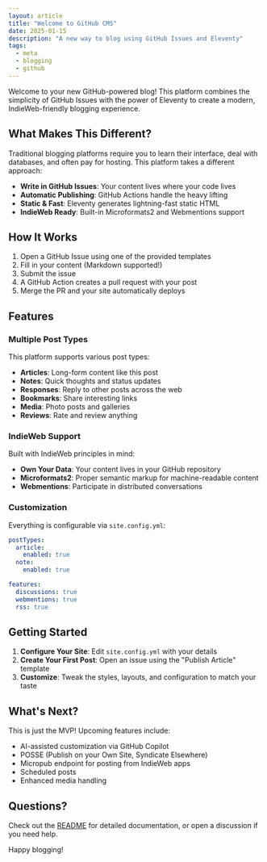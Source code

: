 ```yaml
---
layout: article
title: "Welcome to GitHub CMS"
date: 2025-01-15
description: "A new way to blog using GitHub Issues and Eleventy"
tags:
  - meta
  - blogging
  - github
---
```


Welcome to your new GitHub-powered blog! This platform combines the simplicity of GitHub Issues with the power of Eleventy to create a modern, IndieWeb-friendly blogging experience.

## What Makes This Different?

Traditional blogging platforms require you to learn their interface, deal with databases, and often pay for hosting. This platform takes a different approach:

- **Write in GitHub Issues**: Your content lives where your code lives
- **Automatic Publishing**: GitHub Actions handle the heavy lifting
- **Static & Fast**: Eleventy generates lightning-fast static HTML
- **IndieWeb Ready**: Built-in Microformats2 and Webmentions support

## How It Works

1. Open a GitHub Issue using one of the provided templates
2. Fill in your content (Markdown supported!)
3. Submit the issue
4. A GitHub Action creates a pull request with your post
5. Merge the PR and your site automatically deploys

## Features

### Multiple Post Types

This platform supports various post types:

- **Articles**: Long-form content like this post
- **Notes**: Quick thoughts and status updates
- **Responses**: Reply to other posts across the web
- **Bookmarks**: Share interesting links
- **Media**: Photo posts and galleries
- **Reviews**: Rate and review anything

### IndieWeb Support

Built with IndieWeb principles in mind:

- **Own Your Data**: Your content lives in your GitHub repository
- **Microformats2**: Proper semantic markup for machine-readable content
- **Webmentions**: Participate in distributed conversations

### Customization

Everything is configurable via `site.config.yml`:

```yaml
postTypes:
  article:
    enabled: true
  note:
    enabled: true

features:
  discussions: true
  webmentions: true
  rss: true
```

## Getting Started

1. **Configure Your Site**: Edit `site.config.yml` with your details
2. **Create Your First Post**: Open an issue using the "Publish Article" template
3. **Customize**: Tweak the styles, layouts, and configuration to match your taste

## What's Next?

This is just the MVP! Upcoming features include:

- AI-assisted customization via GitHub Copilot
- POSSE (Publish on your Own Site, Syndicate Elsewhere)
- Micropub endpoint for posting from IndieWeb apps
- Scheduled posts
- Enhanced media handling

## Questions?

Check out the [README](https://github.com/yourusername/yourrepo) for detailed documentation, or open a discussion if you need help.

Happy blogging!
